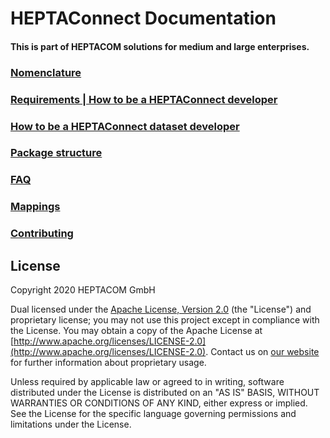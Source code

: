 # HEPTAConnect Documentation
#### This is part of HEPTACOM solutions for medium and large enterprises.

### [Nomenclature](./Nomenclature.md)
### [Requirements | How to be a HEPTAConnect developer](./HowToBeAHeptaConnectDeveloper.md)
### [How to be a HEPTAConnect dataset developer](./HowToBeAHeptaConnectDatasetDeveloper.md)
### [Package structure](./PackageStructure.md)
### [FAQ](./FAQ.md)
### [Mappings](./Mapping.md)
### [Contributing](./Contributing.md)


## License

Copyright 2020 HEPTACOM GmbH

Dual licensed under the [Apache License, Version 2.0](./LICENSE.md) (the "License") and proprietary license; you may not use this project except in compliance with the License.
You may obtain a copy of the Apache License at [http://www.apache.org/licenses/LICENSE-2.0](http://www.apache.org/licenses/LICENSE-2.0).
Contact us on [our website](https://www.heptacom.de) for further information about proprietary usage.

Unless required by applicable law or agreed to in writing, software distributed under the License is distributed on an "AS IS" BASIS, WITHOUT WARRANTIES OR CONDITIONS OF ANY KIND, either express or implied.
See the License for the specific language governing permissions and limitations under the License.
